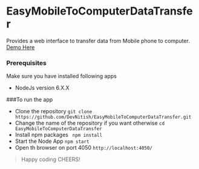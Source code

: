 # EasyMobileToComputerDataTransfer
Provides a web interface to transfer data from Mobile phone to computer.
[Demo Here](http://mean-seedapp.herokuapp.com/)
### Prerequisites 
Make sure you have installed following apps
* NodeJs version 6.X.X

###To run the app

* Clone the repository  `git clone https://github.com/DevNitish/EasyMobileToComputerDataTransfer.git `
* Change the name of the repository if you want otherwise `cd EasyMobileToComputerDataTransfer`
* Install npm packages  ` npm install`
* Start the Node App  `npm start`
* Open th browser on port 4050 `http://localhost:4050/`

>Happy coding CHEERS!
